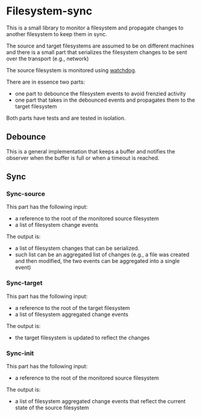 # Filesystem-sync

This is a small library to monitor a filesystem and propagate changes to another filesystem to keep them in sync.


The source and target filesystems are assumed to be on different machines and there is a small part that serializes the filesystem changes to be sent over the transport (e.g., network)

The source filesystem is monitored using [watchdog](https://pypi.org/project/watchdog/).

There are in essence two parts: 
- one part to debounce the filesystem events to avoid frenzied activity
- one part that takes in the debounced events and propagates them to the target filesystem

Both parts have tests and are tested in isolation.

## Debounce
This is a general implementation that keeps a buffer and notifies the observer when the buffer is full or when a timeout is reached.

## Sync


### Sync-source
This part has the following input:
- a reference to the root of the monitored source filesystem
- a list of filesystem change events


The output is:
- a list of filesystem changes that can be serialized.
- such list can be an aggregated list of changes (e.g., a file was created and then modified, the two events can be aggregated into a single event)

### Sync-target
This part has the following input:
- a reference to the root of the target filesystem
- a list of filesystem aggregated change events

The output is:
- the target filesystem is updated to reflect the changes


### Sync-init
This part has the following input:
- a reference to the root of the monitored source filesystem

The output is:
- a list of filesystem aggregated change events that reflect the current state of the source filesystem
